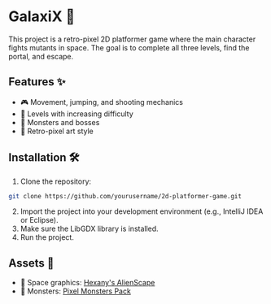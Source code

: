 # GalaxiX 🌌
This project is a retro-pixel 2D platformer game where the main character fights mutants in space. The goal is to complete all three levels, find the portal, and escape.

## Features ✨
- 🎮 Movement, jumping, and shooting mechanics
- 🌌 Levels with increasing difficulty
- 👾 Monsters and bosses
- 🎨 Retro-pixel art style

## Installation 🛠️
1. Clone the repository:
```bash
git clone https://github.com/yourusername/2d-platformer-game.git
```
2. Import the project into your development environment (e.g., IntelliJ IDEA or Eclipse).
3. Make sure the LibGDX library is installed.
4. Run the project.

## Assets 🎨
- 🚀 Space graphics: [Hexany's AlienScape](https://hexany-ives.itch.io/hexanys-alienscape)
- 👾 Monsters: [Pixel Monsters Pack](https://mayoumastudio.itch.io/pixelmonstersanimationspackscifi)

